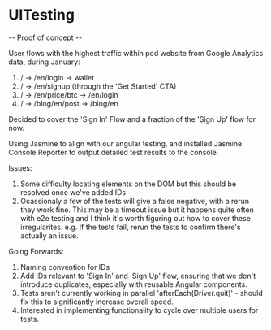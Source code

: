 # UITesting

-- Proof of concept --

User flows with the highest traffic within pod website from Google Analytics data, during January:

1. / -> /en/login -> wallet
2. / -> /en/signup (through the 'Get Started' CTA)
3. / -> /en/price/btc -> /en/login
4. / -> /blog/en/post -> /blog/en

Decided to cover the 'Sign In' Flow and a fraction of the 'Sign Up' flow for now.

Using Jasmine to align with our angular testing, and installed Jasmine Console Reporter to output detailed test results to the console.

Issues:

1. Some difficulty locating elements on the DOM but this should be resolved once we've added IDs
2. Ocassionaly a few of the tests will give a false negative, with a rerun they work fine. This may be a timeout issue but it happens quite often with e2e testing and I think it's worth figuring out how to cover these irregularites. e.g. If the tests fail, rerun the tests to confirm there's actually an issue.

Going Forwards:

1. Naming convention for IDs
2. Add IDs relevant to 'Sign In' and 'Sign Up' flow, ensuring that we don't introduce duplicates, especially with reusable Angular components.
3. Tests aren't currently working in parallel 'afterEach(Driver.quit)' - should fix this to significantly increase overall speed.
4. Interested in implementing functionality to cycle over multiple users for tests.
